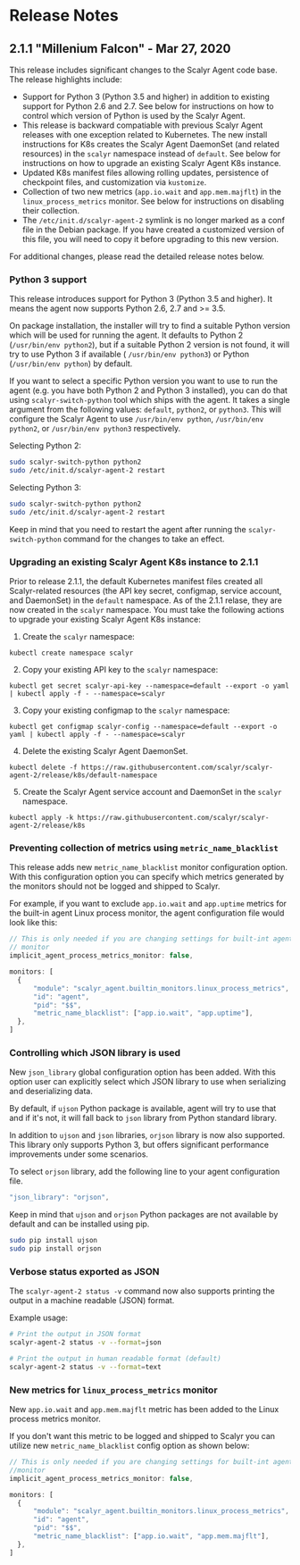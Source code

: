 # Release Notes

## 2.1.1 "Millenium Falcon" - Mar 27, 2020

This release includes significant changes to the Scalyr Agent code base.  The release highlights
include:

* Support for Python 3 (Python 3.5 and higher) in addition to existing support for Python 2.6
  and 2.7.  See below for instructions on how to control which version of Python is used by
  the Scalyr Agent.
* This release is backward compatiable with previous Scalyr Agent releases with
  one exception related to Kubernetes.  The new install instructions for K8s creates
  the Scalyr Agent DaemonSet (and related resources) in the ``scalyr`` namespace
  instead of ``default``.  See below for instructions on how to upgrade an existing Scalyr
  Agent K8s instance.
* Updated K8s manifest files allowing rolling updates, persistence of checkpoint files, and
  customization via `kustomize`.
* Collection of two new metrics (``app.io.wait`` and ``app.mem.majflt``) in the
  ``linux_process_metrics`` monitor.  See below for instructions on disabling their collection.
* The ``/etc/init.d/scalyr-agent-2`` symlink is no longer marked as a conf
  file in the Debian package.  If you have created a customized version of this
  file, you will need to copy it before upgrading to this new version.

For additional changes, please read the detailed release notes below.

### Python 3 support

This release introduces support for Python 3 (Python 3.5 and higher). It means the agent now
supports Python 2.6, 2.7 and >= 3.5.

On package installation, the installer will try to find a suitable Python version which will
be used for running the agent. It defaults to Python 2 (``/usr/bin/env python2``), but if a
suitable Python 2 version is not found, it will try to use Python 3 if available (
``/usr/bin/env python3``) or Python (``/usr/bin/env python``) by default.

If you want to select a specific Python version you want to use to run the agent (e.g. you have
both Python 2 and Python 3 installed), you can do that using ``scalyr-switch-python`` tool
which ships with the agent.  It takes a single argument from the following values: ``default``,
``python2``, or ``python3``.  This will configure the Scalyr Agent to use ``/usr/bin/env python``,
``/usr/bin/env python2``, or ``/usr/bin/env python3`` respectively.

Selecting Python 2:

```bash
sudo scalyr-switch-python python2
sudo /etc/init.d/scalyr-agent-2 restart
```

Selecting Python 3:

```bash
sudo scalyr-switch-python python2
sudo /etc/init.d/scalyr-agent-2 restart
```

Keep in mind that you need to restart the agent after running the ``scalyr-switch-python``
command for the changes to take an effect.

### Upgrading an existing Scalyr Agent K8s instance to 2.1.1

Prior to release 2.1.1, the default Kubernetes manifest files created all Scalyr-related resources
(the API key secret, configmap, service account, and DaemonSet) in the ``default`` namespace.
As of the 2.1.1 relase, they are now created in the ``scalyr`` namespace.  You must take the
following actions to upgrade your existing Scalyr Agent K8s instance:

  1.  Create the ``scalyr`` namespace:

    kubectl create namespace scalyr

  2.  Copy your existing API key to the ``scalyr`` namespace:

    kubectl get secret scalyr-api-key --namespace=default --export -o yaml | kubectl apply -f - --namespace=scalyr

  3.  Copy your existing configmap to the ``scalyr`` namespace:

    kubectl get configmap scalyr-config --namespace=default --export -o yaml | kubectl apply -f - --namespace=scalyr

  4.  Delete the existing Scalyr Agent DaemonSet.

    kubectl delete -f https://raw.githubusercontent.com/scalyr/scalyr-agent-2/release/k8s/default-namespace

  5.  Create the Scalyr Agent service account and DaemonSet in the ``scalyr`` namespace.

    kubectl apply -k https://raw.githubusercontent.com/scalyr/scalyr-agent-2/release/k8s

### Preventing collection of metrics using ``metric_name_blacklist``

This release adds new ``metric_name_blacklist`` monitor configuration option. With this
configuration option you can specify which metrics generated by the monitors should not
be logged and shipped to Scalyr.

For example, if you want to exclude ``app.io.wait`` and ``app.uptime`` metrics for the
built-in agent Linux process monitor, the agent configuration file would look like this:

```javascript
// This is only needed if you are changing settings for built-int agent process metrics
// monitor
implicit_agent_process_metrics_monitor: false,

monitors: [
  {
      "module": "scalyr_agent.builtin_monitors.linux_process_metrics",
      "id": "agent",
      "pid": "$$",
      "metric_name_blacklist": ["app.io.wait", "app.uptime"],
  },
]
```

### Controlling which JSON library is used

New ``json_library`` global configuration option has been added. With this option user can
explicitly select which JSON library to use when serializing and deserializing data.

By default, if ``ujson`` Python package is available, agent will try to use that and if it's not,
it will fall back to ``json`` library from Python standard library.

In addition to ``ujson`` and ``json`` libraries, ``orjson`` library is now also supported. This
library only supports Python 3, but offers significant performance improvements under some
scenarios.

To select ``orjson`` library, add the following line to your agent configuration file.

```javascript
"json_library": "orjson",
```

Keep in mind that ``ujson`` and ``orjson`` Python packages are not available by default and can
be installed using pip.

```bash
sudo pip install ujson
sudo pip install orjson
```

### Verbose status exported as JSON

The ``scalyr-agent-2 status -v`` command now also supports printing the output in a machine readable
(JSON) format.

Example usage:

```bash
# Print the output in JSON format
scalyr-agent-2 status -v --format=json

# Print the output in human readable format (default)
scalyr-agent-2 status -v --format=text
```

### New metrics for `linux_process_metrics` monitor

New ``app.io.wait`` and ``app.mem.majflt`` metric has been added to the Linux process metrics
monitor.

If you don't want this metric to be logged and shipped to Scalyr you can utilize new
``metric_name_blacklist`` config option as shown below:

```javascript
// This is only needed if you are changing settings for built-int agent process metrics
//monitor
implicit_agent_process_metrics_monitor: false,

monitors: [
  {
      "module": "scalyr_agent.builtin_monitors.linux_process_metrics",
      "id": "agent",
      "pid": "$$",
      "metric_name_blacklist": ["app.io.wait", "app.mem.majflt"],
  },
]
